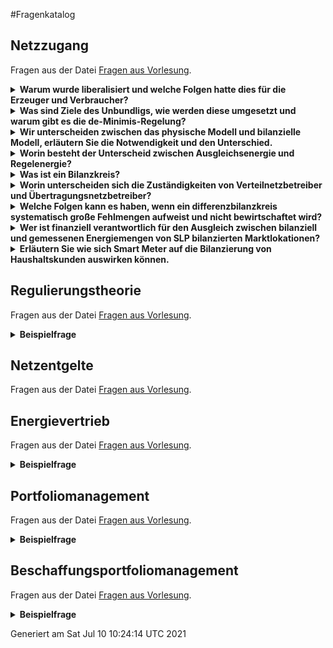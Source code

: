 #Fragenkatalog
## Netzzugang
Fragen aus der Datei [Fragen aus Vorlesung](./Fragenkatalog/00%20Netzzugang/Fragen%20aus%20Vorlesung.md).
<details><summary><b>Warum wurde liberalisiert und welche Folgen hatte dies für die Erzeuger und Verbraucher? </b></summary>
<table><tr><td>

TODO

</td></tr></table>
</details>
<details><summary><b>Was sind Ziele des Unbundligs, wie werden diese umgesetzt und warum gibt es die de-Minimis-Regelung?</b></summary>
<table><tr><td>

TODO

</td></tr></table>
</details>
<details><summary><b>Wir unterscheiden zwischen das physische Modell und bilanzielle Modell, erläutern Sie die Notwendigkeit und den Unterschied. </b></summary>
<table><tr><td>

TODO

</td></tr></table>
</details>
<details><summary><b>Worin besteht der Unterscheid zwischen Ausgleichsenergie und Regelenergie?</b></summary>
<table><tr><td>

TODO

</td></tr></table>
</details>
<details><summary><b>Was ist ein Bilanzkreis?</b></summary>
<table><tr><td>

TODO

</td></tr></table>
</details>
<details><summary><b>Worin unterscheiden sich die Zuständigkeiten von Verteilnetzbetreiber und Übertragungsnetzbetreiber?</b></summary>
<table><tr><td>

TODO

</td></tr></table>
</details>
<details><summary><b>Welche Folgen kann es haben, wenn ein differenzbilanzkreis systematisch große Fehlmengen aufweist und nicht bewirtschaftet wird? </b></summary>
<table><tr><td>

TODO

</td></tr></table>
</details>
<details><summary><b>Wer ist finanziell verantwortlich für den Ausgleich zwischen bilanziell und gemessenen Energiemengen von SLP bilanzierten Marktlokationen?</b></summary>
<table><tr><td>

TODO

</td></tr></table>
</details>
<details><summary><b>Erläutern Sie wie sich Smart Meter auf die Bilanzierung von Haushaltskunden auswirken können.</b></summary>
<table><tr><td>

TODO
</td></tr></table>
</details>

## Regulierungstheorie
Fragen aus der Datei [Fragen aus Vorlesung](./Fragenkatalog/01%20Regulierungstheorie/Fragen%20aus%20Vorlesung.md).
<details><summary><b>Beispielfrage</b></summary>
<table><tr><td>

TODO
</td></tr></table>
</details>

## Netzentgelte
Fragen aus der Datei [Fragen aus Vorlesung](./Fragenkatalog/02%20Netzentgelte/Fragen%20aus%20Vorlesung.md).

</td></tr></table>
</details>

## Energievertrieb
Fragen aus der Datei [Fragen aus Vorlesung](./Fragenkatalog/03%20Energievertrieb/Fragen%20aus%20Vorlesung.md).
<details><summary><b>Beispielfrage</b></summary>
<table><tr><td>

TODO
</td></tr></table>
</details>

## Portfoliomanagement
Fragen aus der Datei [Fragen aus Vorlesung](./Fragenkatalog/04%20Portfoliomanagement/Fragen%20aus%20Vorlesung.md).
<details><summary><b>Beispielfrage</b></summary>
<table><tr><td>

TODO
</td></tr></table>
</details>

## Beschaffungsportfoliomanagement
Fragen aus der Datei [Fragen aus Vorlesung](./Fragenkatalog/05%20Beschaffungsportfoliomanagement/Fragen%20aus%20Vorlesung.md).
<details><summary><b>Beispielfrage</b></summary>
<table><tr><td>

TODO
</td></tr></table>
</details>



Generiert am Sat Jul 10 10:24:14 UTC 2021
